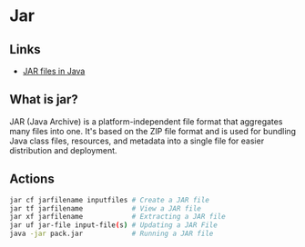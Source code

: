 # Jar

## Links

- [JAR files in Java](https://www.geeksforgeeks.org/jar-files-java/)

## What is jar?

JAR (Java Archive) is a platform-independent file format that aggregates many files into one. It's based on the ZIP file format and is used for bundling Java class files, resources, and metadata into a single file for easier distribution and deployment.

## Actions

```sh
jar cf jarfilename inputfiles # Create a JAR file
jar tf jarfilename            # View a JAR file
jar xf jarfilename            # Extracting a JAR file
jar uf jar-file input-file(s) # Updating a JAR File
java -jar pack.jar            # Running a JAR file
```
